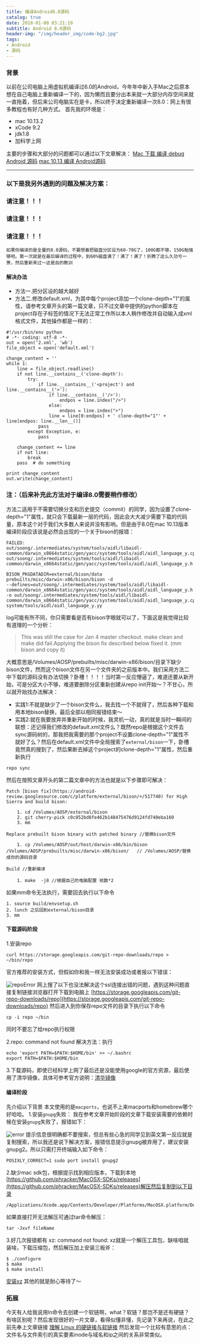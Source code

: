 ```yaml
---
title: 编译Android8.0源码
catalog: true
date: 2018-01-08 03:21:19
subtitle: Android 8.0源码
header-img: "/img/header_img/code-bg2.jpg"
tags:
- Android
- 源码
---
```


### 背景
以前在公司电脑上用虚拟机编译过6.0的Android，今年年中新入手Mac之后原本想在自己电脑上重新编译一下的，因为懒而且要分出本来就一大部分内存空间来就一直拖着，但后来公司电脑实在是卡，所以终于决定重新编译一次8.0：网上有很多教程也有好几种方式。
首先我的环境是：
* mac  10.13.2
* xCode 9.2
* jdk1.8
* 加科学上网

主要的步骤和大部分的问题都可以通过以下文章解决：
[Mac 下载 编译 debug Android 源码](https://www.jianshu.com/p/759a6677c946)
[mac 10.13 编译 Android源码](https://www.jianshu.com/p/35f840dd7869)

-------
### 以下是我另外遇到的问题及解决方案：

###  请注意！！！
###  请注意！！！
###  请注意！！！

`如果你编译的是全量的8.0源码，不要想着把磁盘分区设为60-70G了，100G都不够，150G勉强够吧。第一次就是在最后编译的过程中，到60%磁盘满了！满了！满了！折腾了这么久功亏一篑，然后重新来过～这是血的教训`

#### 解决办法
*  方法一.把分区设的越大越好
*  方法二.修改default.xml，为其中每个project添加一个clone-depth="1"的属性，请参考文章开头的第一篇文章，只不过文章中提供的python脚本在project存在子标签的情况下无法正常工作所以本人稍作修改并自动输入成xml格式文件，其他操作都是一样的：

```
#!/usr/bin/env python
# -*- coding: utf-8 -*-
out = open('2.xml', 'wb')
file_object = open('default.xml')

change_content = ''
while 1:
    line = file_object.readline()
    if not line.__contains__('clone-depth'):
        try:
            if line.__contains__('<project') and line.__contains__('>'):
                if line.__contains__('/>'):
                    endpos = line.index("/>")
                else:
                    endpos = line.index(">")
                line = line[0:endpos] + ' clone-depth="1"' + line[endpos: line.__len__()]
            pass
        except Exception, e:
            pass

    change_content += line
    if not line:
        break
    pass  # do something

print change_content
out.write(change_content)

```
### 注：（后来补充此方法对于编译8.0需要稍作修改）
方法二适用于不需要切换分支和历史提交（commit）的同学，因为设置了clone-depth="1"属性，就只会下载最新一层的代码，因此会大大减少需要下载的代码量，原本这个对于我们大多数人来说并没有影响。但是由于8.0在mac 10.13版本编译阶段应该说是必然会出现的一个关于bison的报错：

```
FAILED:
out/soong/.intermediates/system/tools/aidl/libaidl-common/darwin_x8664static/gen/yacc/system/tools/aidl/aidl_language_y.cpp
out/soong/.intermediates/system/tools/aidl/libaidl-common/darwin_x8664static/gen/yacc/system/tools/aidl/aidl_language_y.h

BISON_PKGDATADIR=external/bison/data
prebuilts/misc/darwin-x86/bison/bison -d
--defines=out/soong/.intermediates/system/tools/aidl/libaidl-common/darwin_x8664static/gen/yacc/system/tools/aidl/aidl_language_y.h
-o out/soong/.intermediates/system/tools/aidl/libaidl-common/darwin_x8664static/gen/yacc/system/tools/aidl/aidl_language_y.cpp
system/tools/aidl/aidl_language_y.yy
```
log可能有所不同，你只需要看是否有bison字眼就可以了，下面这是我觉得比较有道理的一个分析：
>This was still the case for Jan 4 master checkout. make clean and make did fail.Applying the bison fix described below fixed it. (mm bison and copy it)

大概意思是/Volumes/AOSP/prebuilts/misc/darwin-x86/bison/目录下缺少bison文件，然而这个bison文件在另一个文件夹的之前版本中。我们采用方法二中下载的源码没有办法切换？卧槽！！！！当时第一反应懵逼了，难道还要从新开始，可是分区大小不够，难道要删除分区重新创建从repo init开始～？不甘心，所以就开始找办法解决：
* 实践1:不就是缺少了一个bison文件么，我去找一个不就得了，然后各种下载和用本地bison替换，最后全部以相同报错结束～
*  实践2:就在我要放弃并重新开始的时候，我灵机一动，真的就是当时一瞬间的联想：还记得我们修改的default.xml文件么？既然repo是根据这个文件去sync源码树的，那我把我需要的那个project不设置clone-depth="1"属性不就好了么？然后在default.xml文件中全局搜索了`external/bison`一下，卧槽竟然真的搜到了，然后果断去掉这个project的clone-depth="1"属性，然后重新执行 

```
repo sync
```
然后在按照文章开头的第二篇文章中的方法也就是以下步骤即可解决：
```
Patch [bison fix](https://android-review.googlesource.com/c/platform/external/bison/+/517740) for High Sierra and build bison:

    1. cd /Volumes/AOSP/external/bison
    2. git cherry-pick c0c852bd6fe462b148475476d9124fd740eba160
    3. mm

Replace prebuilt bison binary with patched binary //替换bison文件

    1. cp /Volumes/AOSP/out/host/darwin-x86/bin/bison /Volumes/AOSP/prebuilts/misc/darwin-x86/bison/   // /Volumes/AOSP/替换成你的源码目录

Build //重新编译

    1. make  -j8 //根据自己的电脑配置 核数*2
```
如果mm命令无法执行，需要回去执行以下命令

```
1. source build/envsetup.sh
2. lunch 之后回到external/bison目录
3. mm
```



#### 下载源码阶段
1.安装repo 

```
curl https://storage.googleapis.com/git-repo-downloads/repo > ~/bin/repo
```
官方推荐的安装方式，但假如你和我一样无法安装成功或者报以下错误：

![repoError](repoError.png)
网上搜了以下也没法解决这个ssl连接出错的问题，遇到这种问题直接复制链接浏览器打开下载到电脑上
[https://storage.googleapis.com/git-repo-downloads/repo](https://storage.googleapis.com/git-repo-downloads/repo)
然后进入到你保存repo文件的目录下执行以下命令

```
cp -i repo ~/bin
```
同时不要忘了给repo执行权限

2.repo: command not found
解决方法：执行

```
echo 'export PATH=$PATH:$HOME/bin' >> ~/.bashrc  
export PATH=$PATH:$HOME/bin
```
3.下载源码，即使已经科学上网了最后还是没能使用google的官方资源，最后使用了清华镜像，具体可参考官方说明：[清华镜像](https://mirrors.tuna.tsinghua.edu.cn/help/AOSP/)

#### 编译阶段
先介绍以下背景  本文使用的是`macports`，也说不上来macports和homebrew哪个好哈哈。
1.安装`gnupg`失败：
我在参考文章开始阶段的文章下载安装需要的依赖时候在安装`gnupg`失败了，报错如下：

![error](error.png)
提示信息很明确都不要搜索，但总有些心急的同学见到英文第一反应就是复制搜索，所以我还是说下解决方案，报错信息提示gnupg被弃用了，建议安装gnupg2。所以只需打开终端输入如下命令：

```
POSIXLY_CORRECT=1 sudo port install gnupg2
```
2.缺少mac sdk包，根据提示找到相应版本，下载到本地[https://github.com/phracker/MacOSX-SDKs/releases](https://github.com/phracker/MacOSX-SDKs/releases)解压然后复制到以下目录
```
/Applications/Xcode.app/Contents/Developer/Platforms/MacOSX.platform/Developer/SDKs
```
如果直接打开无法解压可通过tar命令解压：

```
tar -Jxvf fileName
```
3.好几次报错都有 xz: command not found:
xz就是一个解压工具包，缺啥咱就装啥，下载压缩包，然后解压加上安装三板斧：
```
$ ./configure
$ make
$ make install
```
[安装xz](https://www.jianshu.com/p/6efadc7f86cf)
其他的就是耐心等待了～

### 拓展
今天有人给我说用ln命令去创建一个软链啊，what？软链？那岂不是还有硬链？有啥区别呢？然后发现很好的一片文章，看得似懂非懂，先记录下来再说，在此之前先奉上文章链接
[理解 Linux 的硬链接与软链接](https://www.ibm.com/developerworks/cn/linux/l-cn-hardandsymb-links/index.html)
然后发现一个比较有意思的点：
文件名与文件索引的真实要素inode与域名和ip之间的关系非常类似。

